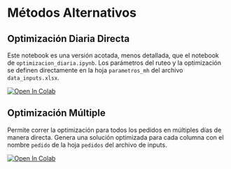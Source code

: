 # Métodos Alternativos

## Optimización Diaria Directa

Este notebook es una versión acotada, menos detallada, que el notebook de `optimizacion_diaria.ipynb`. Los parámetros del ruteo y la optimización se definen directamente en la hoja `parametros_mh` del archivo `data_inputs.xlsx`.

[![Open In Colab](https://colab.research.google.com/assets/colab-badge.svg)](https://colab.research.google.com/github/JuanCruzC97/ope3-logistica/blob/main/notebooks/optimizacion_diaria_directo.ipynb)


## Optimización Múltiple

Permite correr la optimización para todos los pedidos en múltiples días de manera directa. Genera una solución optimizada para cada columna con el nombre `pedido` de la hoja `pedidos` del archivo de inputs.

[![Open In Colab](https://colab.research.google.com/assets/colab-badge.svg)](https://colab.research.google.com/github/JuanCruzC97/ope3-logistica/blob/main/notebooks/optimizacion_multiple.ipynb)

